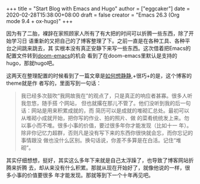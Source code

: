 +++
title = "Start Blog with Emacs and Hugo"
author = ["eggcaker"]
date = 2020-02-28T15:38:00+08:00
draft = false
creator = "Emacs 26.3 (Org mode 9.4 + ox-hugo)"
+++

因为有了二胎，裸辞在家照顾家人所有了有大把的时间可以折腾一些东西，除了开始学习日
语重新的又把自己的了博客整理了下。之前一直是在各种工具、各种平台之间跳来跳去，其
实根本没有真正安静下来写一些东西。这次借着把Emacs的配置文件转到[doom-emacs](https://github.com///hlissner/doom-emacs)的机会
看到了在doom-emacs里默认是支持的hugo，那就hugo吧。

这两天在整理配置的时候看到了一篇文章是[如何想静静](https://yihui.org/cn/2019/07/inner-peace/),+很巧+的是，这个博客的theme就是作
者写的，里面写到一句话：

> 我已经多次鼓吹“我网故我在”的观点了，只是真正的响应者甚寡。很多人听我忽悠，随手搭
> 个网站， 但也就撂在那儿不管了。他们没听到我的后一句话：网站是用来积累成就的，而
> 简历可以是成就的堆砌汇总处。最初可以从堆砌小成就开始，把你写的作业、拍的照片、做
> 的菜肴统统发上来。勿以事小而不堆。很多小事的价值，要过很多年你才能发现（比如十一
> 年）。除非你记忆力超群，否则凡是没有写下来的东西你很快就会忘，而你忘记的事情跟没
> 做也没什么区别。换句话说，你差不多算是在白活。记住“堆砌”。

其实仔细想想，挺好，其实这么多年下来就是自己太浮躁了，也导致了博客网站折腾来折腾
去，却从来没有什么积累。那就从现在开始好了，就像他说的一样，很多小事的价值要很多
年才能发现。那就等到下一个十年再见吧。

